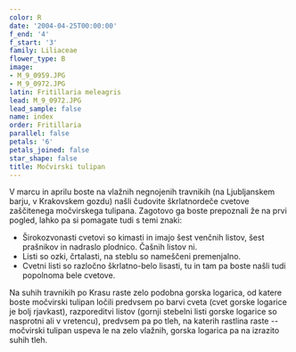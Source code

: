 ```yaml
---
color: R
date: '2004-04-25T00:00:00'
f_end: '4'
f_start: '3'
family: Liliaceae
flower_type: B
image:
- M_9_0959.JPG
- M_9_0972.JPG
latin: Fritillaria meleagris
lead: M_9_0972.JPG
lead_sample: false
name: index
order: Fritillaria
parallel: false
petals: '6'
petals_joined: false
star_shape: false
title: Močvirski tulipan
---
```

V marcu in aprilu boste na vlažnih negnojenih travnikih (na Ljubljanskem barju, v Krakovskem gozdu) našli čudovite škrlatnordeče cvetove zaščitenega močvirskega tulipana. Zagotovo ga boste prepoznali že na prvi pogled, lahko pa si pomagate tudi s temi znaki:

-   Širokozvonasti cvetovi so kimasti in imajo šest venčnih listov, šest prašnikov in nadraslo plodnico. Čašnih listov ni.
-   Listi so ozki, črtalasti, na steblu so nameščeni premenjalno.
-   Cvetni listi so razločno škrlatno-belo lisasti, tu in tam pa boste našli tudi popolnoma bele cvetove.

Na suhih travnikih po Krasu raste zelo podobna gorska logarica, od katere boste močvirski tulipan ločili predvsem po barvi cveta (cvet gorske logarice je bolj rjavkast), razporeditvi listov (gornji stebelni listi gorske logarice so nasprotni ali v vretencu), predvsem pa po tleh, na katerih rastlina raste -- močvirski tulipan uspeva le na zelo vlažnih, gorska logarica pa na izrazito suhih tleh.
